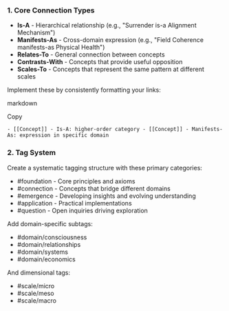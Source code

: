 ### 1. Core Connection Types

- **Is-A** - Hierarchical relationship (e.g., "Surrender is-a Alignment Mechanism")
- **Manifests-As** - Cross-domain expression (e.g., "Field Coherence manifests-as Physical Health")
- **Relates-To** - General connection between concepts
- **Contrasts-With** - Concepts that provide useful opposition
- **Scales-To** - Concepts that represent the same pattern at different scales

Implement these by consistently formatting your links:

markdown

Copy

`- [[Concept]] - Is-A: higher-order category - [[Concept]] - Manifests-As: expression in specific domain`

### 2. Tag System

Create a systematic tagging structure with these primary categories:

- #foundation - Core principles and axioms
- #connection - Concepts that bridge different domains
- #emergence - Developing insights and evolving understanding
- #application - Practical implementations
- #question - Open inquiries driving exploration

Add domain-specific subtags:

- #domain/consciousness
- #domain/relationships
- #domain/systems
- #domain/economics

And dimensional tags:

- #scale/micro
- #scale/meso
- #scale/macro